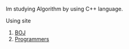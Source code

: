 Im studying Algorithm by using C++ language.

Using site
1. [BOJ](https://www.acmicpc.net/)
2. [Programmers](https://programmers.co.kr/)
